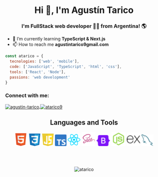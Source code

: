 <h1 align="center">Hi 👋, I'm Agustín Tarico</h1>
<h3 align="center">I'm FullStack web developer 👨‍💻 from Argentina! 🌎</h3>

<!-- <p align="center"> <img src="https://komarev.com/ghpvc/?username=atarico&label=Profile%20views&color=0e75b6&style=flat" alt="atarico" /> </p>

<p align="center"> <a href="https://github.com/ryo-ma/github-profile-trophy"><img src="https://github-profile-trophy.vercel.app/?username=atarico" alt="atarico" /></a> </p> -->


- 🌱 I’m currently learning **TypeScript & Next.js**
- 📫 How to reach me **agustintarico9gmail.com**

```js
const atarico = {
  tecnologies: ['web', 'mobile'],
  code: ['JavaScript', 'TypeScript', 'html', 'css'],
  tools: ['React', 'Node'],
  passions: 'web development'
}

```

<h3 align="left">Connect with me:</h3>
<div align="left">

<a href="https://linkedin.com/in/agustin-tarico" target="blank">
<img align="center" src="https://icongr.am/fontawesome/linkedin.svg?size=128&color=e0e0e0" alt="agustin-tarico" width="28px"/>
</a>
<a href="https://instagram.com/atarico9" target="blank">
<img align="center" src="https://icongr.am/fontawesome/instagram.svg?size=128&color=e0e0e0" alt="atarico9" width="28px"/>
</a>

</div>

<h2 align="center">Languages and Tools</h2>
  <div align='center'>
    <img src="assets/icons/html.svg" width="40" title="HTML"/>
    <img src="assets/icons/css.svg" width="40" title="CSS"/>
    <img src="assets/icons/javascript.svg" width="37" title="JavaScript"/>
    <img src="assets/icons/typescript.svg" width="37" title="TypeScript"/>
    <img src="assets/icons/react.svg" width="40" title="React"/>
    <img src="assets/icons/sass.svg" width="45" title="Sass"/>
    <img src="assets/icons/bootstrap.svg" width="44" title="Bootstrap"/>
    <img src="assets/icons/node.svg" width="45" title="NodeJS"/>
    <img src="assets/icons/express.svg" width="43" title="Express"/>
    <img src="assets/icons/mysql.svg" width="38" title="MySQL"/>
  </div>

<br><br>

<p align="center"><img align="center" src="https://github-readme-stats.vercel.app/api/top-langs?username=atarico&show_icons=true&locale=en&layout=compact" alt="atarico" /></p>

<!-- <p>&nbsp;<img align="center" src="https://github-readme-stats.vercel.app/api?username=atarico&show_icons=true&locale=en" alt="atarico" /></p> -->

<!-- <p><img align="center" src="https://github-readme-streak-stats.herokuapp.com/?user=atarico&" alt="atarico" /></p> -->
